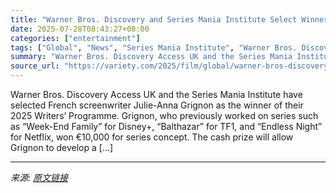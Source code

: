 ```yaml
---
title: "Warner Bros. Discovery and Series Mania Institute Select Winner of Writers’ Programme"
date: 2025-07-28T08:43:27+08:00
categories: ["entertainment"]
tags: ["Global", "News", "Series Mania Institute", "Warner Bros. Discovery"]
summary: "Warner Bros. Discovery Access UK and the Series Mania Institute have selected French screenwriter Julie-Anna Grignon as the winner of their 2025 Writers’ Programme. Grignon, who previously worked on s"
source_url: "https://variety.com/2025/film/global/warner-bros-discovery-series-mania-institute-1236471663/"
---
```


Warner Bros. Discovery Access UK and the Series Mania Institute have selected French screenwriter Julie-Anna Grignon as the winner of their 2025 Writers’ Programme. Grignon, who previously worked on series such as &#8220;Week-End Family&#8221; for Disney+, &#8220;Balthazar&#8221; for TF1, and &#8220;Endless Night&#8221; for Netflix, won €10,000 for series concept. The cash prize will allow Grignon to develop a [&#8230;]

---

*来源: [原文链接](https://variety.com/2025/film/global/warner-bros-discovery-series-mania-institute-1236471663/)*
